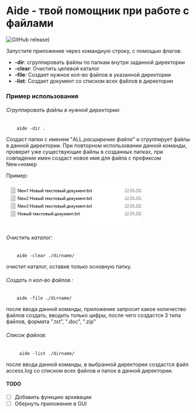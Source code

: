 # Aide - твой помощник при работе с файлами
![GitHub release)](https://img.shields.io/github/v/release/tomsquest/fynodoro?style=flat-square)

Запустите приложение через командную строку, с помощью флагов:

 + **-dir**: сгруппировать файлы по папкам внутри заданной директории
 + **-clear**: Очистить целевой каталог
 + **-file**: Создает нужное кол-во файлов в указанной директории
 + **-list**: Создает документ со списком всех файлов в директории

### Пример использования
###### Сгруппировать файлы в нужной директории:
        aide -dir .
Создаст папки с именем "ALL.*расширение файла*" и сгруппирует файлы 
в данной директории. При повторном использовании данной команды, проверит
уже существующие файлы в созданных папках, при совпадении имен создаст 
новое имя для файла с префиксом New+номер

Пример:
<p align="left" width="100%">
    <img src="img/newtext.jpg" alt="New document screenshot">
</p>


###### Очистить каталог:
        aide -clear ./dirname/
   очистит каталог, оставив только основную папку.     
###### Создать n кол-во файлов :
        aide -file ./dirname/
   после ввода данной команды, приложение запросит какое 
   количество файлов создать, вводить только цифры, после чего создастся
   3 типа файлов, формата ".txt", ".doc", ".zip"      
 ###### Список файлов:
         aide -list ./dirname/
 после ввода данной команды, в выбранной директории создастся файл
 access.log со списком всех файлов и папок в данной директории.                


#### TODO

- [ ] Добавить функцию архивации
- [ ] Обернуть приложение в GUI
